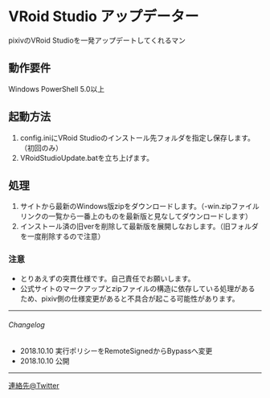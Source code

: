 # VRoid Studio アップデーター

pixivのVRoid Studioを一発アップデートしてくれるマン

## 動作要件
Windows PowerShell 5.0以上

## 起動方法

1. config.iniにVRoid Studioのインストール先フォルダを指定し保存します。（初回のみ）
2. VRoidStudioUpdate.batを立ち上げます。

## 処理

1. サイトから最新のWindows版zipをダウンロードします。（-win.zipファイルリンクの一覧から一番上のものを最新版と見なしてダウンロードします）
2. インストール済の旧verを削除して最新版を展開しなおします。（旧フォルダを一度削除するので注意）

### 注意

* とりあえずの突貫仕様です。自己責任でお願いします。
* 公式サイトのマークアップとzipファイルの構造に依存している処理があるため、pixiv側の仕様変更があると不具合が起こる可能性があります。

---

###### Changelog

* 2018.10.10 実行ポリシーをRemoteSignedからBypassへ変更
* 2018.10.10 公開

---

[連絡先@Twitter](https://twitter.com/trs_torosalmon)
